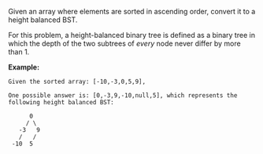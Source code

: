 Given an array where elements are sorted in ascending order, convert it
to a height balanced BST.

For this problem, a height-balanced binary tree is defined as a binary
tree in which the depth of the two subtrees of *every* node never differ
by more than 1.

**Example:**

    Given the sorted array: [-10,-3,0,5,9],

    One possible answer is: [0,-3,9,-10,null,5], which represents the following height balanced BST:

          0
         / \
       -3   9
       /   /
     -10  5

<div>